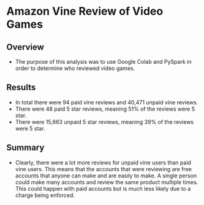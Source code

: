 # Amazon Vine Review of Video Games

## Overview
- The purpose of this analysis was to use Google Colab and PySpark in order to determine who reviewed video games.

## Results
- In total there were 94 paid vine reviews and 40,471 unpaid vine reviews.
- There were 48 paid 5 star reviews, meaning 51% of the reviews were 5 star.
- There were 15,663 unpaid 5 star reviews, meaning 39% of the reviews were 5 star.

## Summary
- Clearly, there were a lot more reviews for unpaid vine users than paid vine users. This means that the accounts that were reviewing are free accounts that anyone can make and are easily to make.  A single person could make many accounts and review the same product multiple times. This could happen with paid accounts but is much less likely due to a charge being enforced.
